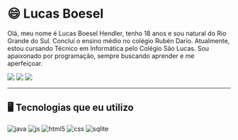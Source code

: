# 😄 Lucas Boesel

Olá, meu nome é Lucas Boesel Hendler, tenho 18 anos e sou natural do Rio Grande do Sul. Concluí o ensino médio no colégio Rubén Darío. Atualmente, estou cursando Técnico em Informática pelo Colégio São Lucas. Sou apaixonado por programação, sempre buscando aprender e me aperfeiçoar.



<div> 
  <a href="https://instagram.com/lucasboeselhendler" target="_blank"><img src="https://img.shields.io/badge/-Instagram-%23E4405F?style=for-the-badge&logo=instagram&logoColor=white" target="_blank"></a>
  <a href = "mailto:boesellucas64@gmail.com"><img src="https://img.shields.io/badge/-Gmail-%23333?style=for-the-badge&logo=gmail&logoColor=white" target="_blank"></a>
  <a href="https://www.linkedin.com/in/lucas-boesel-b78683312/" target="_blank"><img src="https://img.shields.io/badge/-LinkedIn-%230077B5?style=for-the-badge&logo=linkedin&logoColor=white" target="_blank"></a> 
</div>

---

## 🖥 Tecnologias que eu utilizo

<div style="display: inline_block">
  <img align="center" alt="java" title="Java" src="https://img.shields.io/badge/Java-ED8B00?style=for-the-badge&logo=openjdk&logoColor=white" />
  <img align="center" alt="js"  title="JavaScript" src="https://img.shields.io/badge/JavaScript-F7DF1E?style=for-the-badge&logo=javascript&logoColor=black" />
  <img align="center" alt="html5" title="HTML" src="https://img.shields.io/badge/HTML5-E34F26?style=for-the-badge&logo=html5&logoColor=white" />
  <img align="center" alt="css"  title="CSS" src="https://img.shields.io/badge/CSS3-1572B6?style=for-the-badge&logo=css3&logoColor=white" />
  <img align="center" alt="sqlite" title="SqLite" src="https://img.shields.io/badge/SQLite-07405E?style=for-the-badge&logo=sqlite&logoColor=white" />
</div>


<!-- 
### 📊 Estatísticas

<p>
  <img 
    align="left" 
    alt="GitHub Stats" 
    height="150" 
    style="padding-right: 10px;" 
    src="https://github-readme-stats.vercel.app/api?username=LucasBoesel&show_icons=true&theme=tokyonight&include_all_commits=true&locale=pt-br" 
  />

<img 
      align="left" 
      alt="GitHub Stats" 
      height="150" 
      src="https://github-readme-stats.vercel.app/api/top-langs/?username=LucasBoesel&theme=tokyonight&layout=compact&custom_title=Tecnologias&langs_count=9" 
  />

</p>
-->
